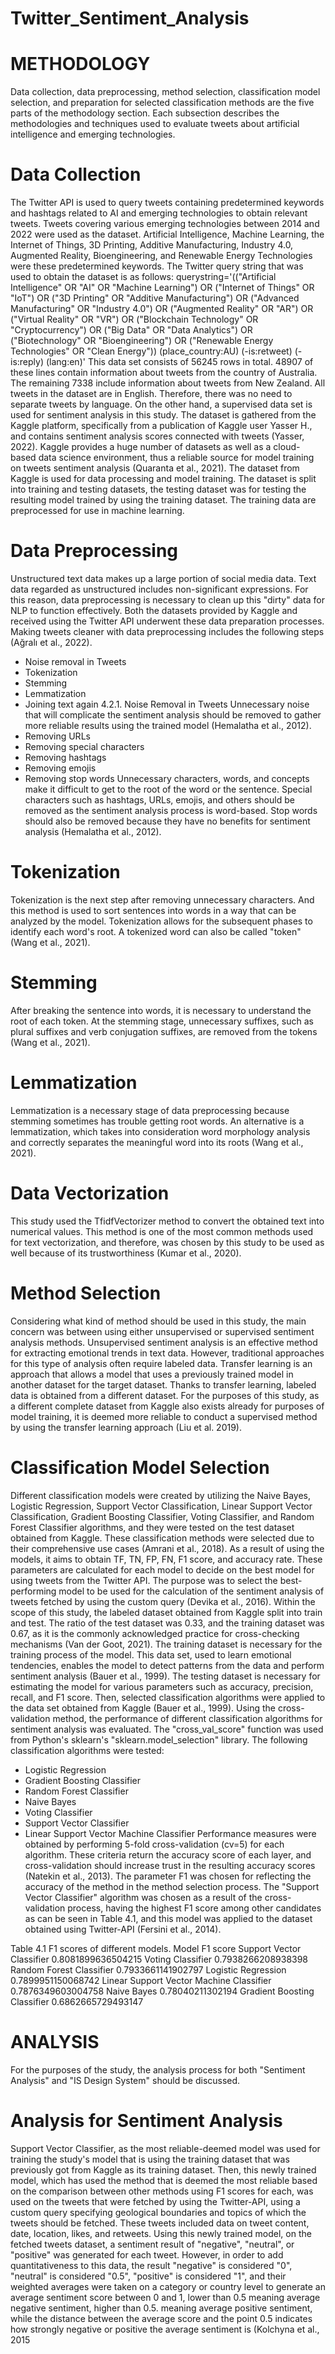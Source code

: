 # Twitter_Sentiment_Analysis

# METHODOLOGY
Data collection, data preprocessing, method selection, classification model selection, and
preparation for selected classification methods are the five parts of the methodology section.
Each subsection describes the methodologies and techniques used to evaluate tweets about
artificial intelligence and emerging technologies.
# Data Collection
The Twitter API is used to query tweets containing predetermined keywords and hashtags related
to AI and emerging technologies to obtain relevant tweets. Tweets covering various emerging
technologies between 2014 and 2022 were used as the dataset. Artificial Intelligence, Machine
Learning, the Internet of Things, 3D Printing, Additive Manufacturing, Industry 4.0, Augmented
Reality, Bioengineering, and Renewable Energy Technologies were these predetermined
keywords. The Twitter query string that was used to obtain the dataset is as follows:
querystring='(("Artificial Intelligence" OR "AI" OR "Machine Learning") OR ("Internet of
Things" OR "IoT") OR ("3D Printing" OR "Additive Manufacturing") OR ("Advanced
Manufacturing" OR "Industry 4.0") OR ("Augmented Reality" OR "AR") OR ("Virtual Reality"
OR "VR") OR ("Blockchain Technology" OR "Cryptocurrency") OR ("Big Data" OR "Data
Analytics") OR ("Biotechnology" OR "Bioengineering") OR ("Renewable Energy Technologies"
OR "Clean Energy")) (place_country:AU) (-is:retweet) (-is:reply) (lang:en)'
This data set consists of 56245 rows in total. 48907 of these lines contain information about
tweets from the country of Australia. The remaining 7338 include information about tweets from
New Zealand. All tweets in the dataset are in English. Therefore, there was no need to separate
tweets by language.
On the other hand, a supervised data set is used for sentiment analysis in this study. The dataset is
gathered from the Kaggle platform, specifically from a publication of Kaggle user Yasser H., and
contains sentiment analysis scores connected with tweets (Yasser, 2022). Kaggle provides a huge
number of datasets as well as a cloud-based data science environment, thus a reliable source for
model training on tweets sentiment analysis (Quaranta et al., 2021).
The dataset from Kaggle is used for data processing and model training. The dataset is split into
training and testing datasets, the testing dataset was for testing the resulting model trained by
using the training dataset. The training data are preprocessed for use in machine learning.
# Data Preprocessing
Unstructured text data makes up a large portion of social media data. Text data regarded as
unstructured includes non-significant expressions. For this reason, data preprocessing is
necessary to clean up this "dirty" data for NLP to function effectively. Both the datasets provided
by Kaggle and received using the Twitter API underwent these data preparation processes.
Making tweets cleaner with data preprocessing includes the following steps (Ağralı et al., 2022).
- Noise removal in Tweets
- Tokenization
- Stemming
- Lemmatization
- Joining text again
4.2.1. Noise Removal in Tweets
Unnecessary noise that will complicate the sentiment analysis should be removed to gather more
reliable results using the trained model (Hemalatha et al., 2012).
- Removing URLs
- Removing special characters
- Removing hashtags
- Removing emojis
- Removing stop words
Unnecessary characters, words, and concepts make it difficult to get to the root of the word or the
sentence. Special characters such as hashtags, URLs, emojis, and others should be removed as the
sentiment analysis process is word-based. Stop words should also be removed because they have
no benefits for sentiment analysis (Hemalatha et al., 2012).
# Tokenization
Tokenization is the next step after removing unnecessary characters. And this method is used to
sort sentences into words in a way that can be analyzed by the model. Tokenization allows for the
subsequent phases to identify each word's root. A tokenized word can also be called "token"
(Wang et al., 2021).
# Stemming
After breaking the sentence into words, it is necessary to understand the root of each token. At
the stemming stage, unnecessary suffixes, such as plural suffixes and verb conjugation suffixes,
are removed from the tokens (Wang et al., 2021).
# Lemmatization
Lemmatization is a necessary stage of data preprocessing because stemming sometimes has
trouble getting root words. An alternative is a lemmatization, which takes into consideration word
morphology analysis and correctly separates the meaningful word into its roots (Wang et al.,
2021).
# Data Vectorization
This study used the TfidfVectorizer method to convert the obtained text into numerical values.
This method is one of the most common methods used for text vectorization, and therefore, was
chosen by this study to be used as well because of its trustworthiness (Kumar et al., 2020).
# Method Selection
Considering what kind of method should be used in this study, the main concern was between
using either unsupervised or supervised sentiment analysis methods. Unsupervised sentiment
analysis is an effective method for extracting emotional trends in text data. However, traditional
approaches for this type of analysis often require labeled data. Transfer learning is an approach
that allows a model that uses a previously trained model in another dataset for the target dataset.
Thanks to transfer learning, labeled data is obtained from a different dataset. For the purposes of
this study, as a different complete dataset from Kaggle also exists already for purposes of model
training, it is deemed more reliable to conduct a supervised method by using the transfer learning
approach (Liu et al. 2019).
# Classification Model Selection
Different classification models were created by utilizing the Naive Bayes, Logistic Regression,
Support Vector Classification, Linear Support Vector Classification, Gradient Boosting Classifier,
Voting Classifier, and Random Forest Classifier algorithms, and they were tested on the test
dataset obtained from Kaggle. These classification methods were selected due to their
comprehensive use cases (Amrani et al., 2018). As a result of using the models, it aims to obtain
TF, TN, FP, FN, F1 score, and accuracy rate. These parameters are calculated for each model to
decide on the best model for using tweets from the Twitter API. The purpose was to select the
best-performing model to be used for the calculation of the sentiment analysis of tweets fetched
by using the custom query (Devika et al., 2016).
Within the scope of this study, the labeled dataset obtained from Kaggle split into train and test.
The ratio of the test dataset was 0.33, and the training dataset was 0.67, as it is the commonly
acknowledged practice for cross-checking mechanisms (Van der Goot, 2021).
The training dataset is necessary for the training process of the model. This data set, used to learn
emotional tendencies, enables the model to detect patterns from the data and perform sentiment
analysis (Bauer et al., 1999).
The testing dataset is necessary for estimating the model for various parameters such as accuracy,
precision, recall, and F1 score. Then, selected classification algorithms were applied to the data
set obtained from Kaggle (Bauer et al., 1999).
Using the cross-validation method, the performance of different classification algorithms for
sentiment analysis was evaluated. The "cross_val_score" function was used from Python's
sklearn's "sklearn.model_selection" library.
The following classification algorithms were tested:
- Logistic Regression
- Gradient Boosting Classifier
- Random Forest Classifier
- Naive Bayes
- Voting Classifier
- Support Vector Classifier
- Linear Support Vector Machine Classifier
Performance measures were obtained by performing 5-fold cross-validation (cv=5) for each
algorithm. These criteria return the accuracy score of each layer, and cross-validation should
increase trust in the resulting accuracy scores (Natekin et al., 2013).
The parameter F1 was chosen for reflecting the accuracy of the method in the method selection
process. The "Support Vector Classifier" algorithm was chosen as a result of the cross-validation
process, having the highest F1 score among other candidates as can be seen in Table 4.1, and this
model was applied to the dataset obtained using Twitter-API (Fersini et al., 2014).

Table 4.1 F1 scores of different models.
Model F1 score
Support Vector Classifier 0.8081899636504215
Voting Classifier 0.7938266208938398
Random Forest Classifier 0.7933661141902797
Logistic Regression 0.7899951150068742
Linear Support Vector Machine Classifier 0.7876349603004758
Naive Bayes 0.78040211302194
Gradient Boosting Classifier 0.6862665729493147
# ANALYSIS
For the purposes of the study, the analysis process for both "Sentiment Analysis" and "IS Design
System" should be discussed.
# Analysis for Sentiment Analysis
Support Vector Classifier, as the most reliable-deemed model was used for training the study's
model that is using the training dataset that was previously got from Kaggle as its training
dataset. Then, this newly trained model, which has used the method that is deemed the most
reliable based on the comparison between other methods using F1 scores for each, was used on
the tweets that were fetched by using the Twitter-API, using a custom query specifying
geological boundaries and topics of which the tweets should be fetched. These tweets included
data on tweet content, date, location, likes, and retweets.
Using this newly trained model, on the fetched tweets dataset, a sentiment result of "negative",
"neutral", or "positive" was generated for each tweet. However, in order to add quantitativeness
to this data, the result "negative" is considered "0", "neutral" is considered "0.5", "positive" is
considered "1", and their weighted averages were taken on a category or country level to generate
an average sentiment score between 0 and 1, lower than 0.5 meaning average negative sentiment,
higher than 0.5. meaning average positive sentiment, while the distance between the average
score and the point 0.5 indicates how strongly negative or positive the average sentiment is
(Kolchyna et al., 2015
